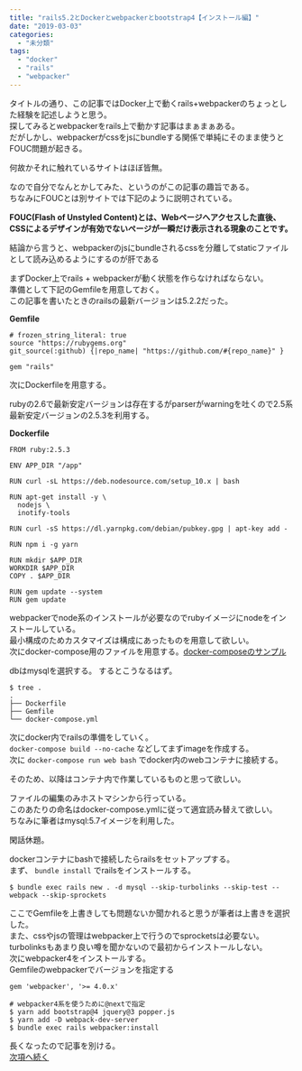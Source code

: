 ```yaml
---
title: "rails5.2とDockerとwebpackerとbootstrap4【インストール編】"
date: "2019-03-03"
categories: 
  - "未分類"
tags: 
  - "docker"
  - "rails"
  - "webpacker"
---
```


タイトルの通り、この記事ではDocker上で動くrails+webpackerのちょっとした経験を記述しようと思う。  
探してみるとwebpackerをrails上で動かす記事はまぁまぁある。  
だがしかし、webpackerがcssをjsにbundleする関係で単純にそのまま使うとFOUC問題が起きる。

何故かそれに触れているサイトはほぼ皆無。

なので自分でなんとかしてみた、というのがこの記事の趣旨である。  
ちなみにFOUCとは別サイトでは下記のように説明されている。

**FOUC(Flash of Unstyled Content)とは、Webページへアクセスした直後、CSSによるデザインが有効でないページが一瞬だけ表示される現象のことです。**

結論から言うと、webpackerのjsにbundleされるcssを分離してstaticファイルとして読み込めるようにするのが肝である

まずDocker上でrails + webpackerが動く状態を作らなければならない。  
準備として下記のGemfileを用意しておく。  
この記事を書いたときのrailsの最新バージョンは5.2.2だった。

**Gemfile**

```none
# frozen_string_literal: true
source "https://rubygems.org"
git_source(:github) {|repo_name| "https://github.com/#{repo_name}" }

gem "rails"
```

次にDockerfileを用意する。

rubyの2.6で最新安定バージョンは存在するがparserがwarningを吐くので2.5系最新安定バージョンの2.5.3を利用する。

**Dockerfile**

```none
FROM ruby:2.5.3

ENV APP_DIR "/app"

RUN curl -sL https://deb.nodesource.com/setup_10.x | bash

RUN apt-get install -y \
  nodejs \
  inotify-tools

RUN curl -sS https://dl.yarnpkg.com/debian/pubkey.gpg | apt-key add -

RUN npm i -g yarn

RUN mkdir $APP_DIR
WORKDIR $APP_DIR
COPY . $APP_DIR

RUN gem update --system
RUN gem update
```

webpackerでnode系のインストールが必要なのでrubyイメージにnodeをインストールしている。  
最小構成のためカスタマイズは構成にあったものを用意して欲しい。  
次にdocker-compose用のファイルを用意する。[docker-composeのサンプル](https://www.null-engineer.com/2019/03/03/docker-compose%e3%81%ae%e3%82%b5%e3%83%b3%e3%83%97%e3%83%ab/)

dbはmysqlを選択する。 するとこうなるはず。

```none
$ tree .
.
├── Dockerfile
├── Gemfile
└── docker-compose.yml
```

次にdocker内でrailsの準備をしていく。  
`docker-compose build --no-cache` などしてまずimageを作成する。  
次に `docker-compose run web bash` でdocker内のwebコンテナに接続する。

そのため、以降はコンテナ内で作業しているものと思って欲しい。

ファイルの編集のみホストマシンから行っている。  
このあたりの命名はdocker-compose.ymlに従って適宜読み替えて欲しい。  
ちなみに筆者はmysql:5.7イメージを利用した。

閑話休題。

dockerコンテナにbashで接続したらrailsをセットアップする。  
まず、 `bundle install` でrailsをインストールする。

```none
$ bundle exec rails new . -d mysql --skip-turbolinks --skip-test --webpack --skip-sprockets
```

ここでGemfileを上書きしても問題ないか聞かれると思うが筆者は上書きを選択した。  
また、cssやjsの管理はwebpacker上で行うのでsprocketsは必要ない。  
turbolinksもあまり良い噂を聞かないので最初からインストールしない。  
次にwebpacker4をインストールする。  
Gemfileのwebpackerでバージョンを指定する

```none
gem 'webpacker', '>= 4.0.x'
```

```none
# webpacker4系を使うために@nextで指定
$ yarn add bootstrap@4 jquery@3 popper.js
$ yarn add -D webpack-dev-server
$ bundle exec rails webpacker:install
```

長くなったので記事を別ける。  
[次項へ続く](https://www.null-engineer.com/2019/03/03/rails5-2%e3%81%a8docker%e3%81%a8webpacker%e3%81%a8bootstrap4%e3%80%90%e8%a8%ad%e5%ae%9a%e7%b7%a8%e3%80%91/)
